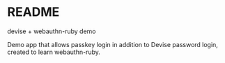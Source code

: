 # README

devise + webauthn-ruby demo

Demo app that allows passkey login in addition to Devise password login, created to learn webauthn-ruby.
